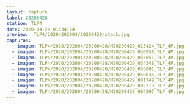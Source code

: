 ```yaml
---
layout: capture
label: 20200428
station: TLP4
date: 2020-04-29 01:34:24
preview:  TLP4/2020/202004/20200428/stack.jpg
capturas:
  - imagem: TLP4/2020/202004/20200428/M20200429_013424_TLP_4P.jpg
  - imagem: TLP4/2020/202004/20200428/M20200429_030958_TLP_4P.jpg
  - imagem: TLP4/2020/202004/20200428/M20200429_033051_TLP_4P.jpg
  - imagem: TLP4/2020/202004/20200428/M20200429_034348_TLP_4P.jpg
  - imagem: TLP4/2020/202004/20200428/M20200429_035001_TLP_4P.jpg
  - imagem: TLP4/2020/202004/20200428/M20200429_050035_TLP_4P.jpg
  - imagem: TLP4/2020/202004/20200428/M20200429_081749_TLP_4P.jpg
  - imagem: TLP4/2020/202004/20200428/M20200429_082719_TLP_4P.jpg
  - imagem: TLP4/2020/202004/20200428/M20200429_084207_TLP_4P.jpg
---
```

